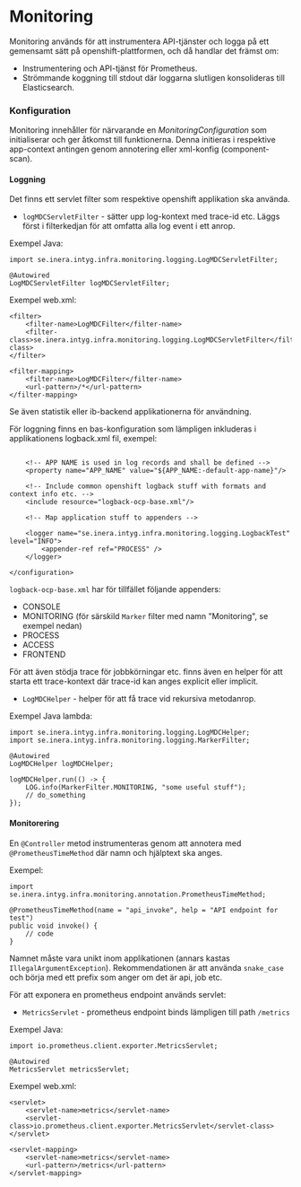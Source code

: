# Monitoring

Monitoring används för att instrumentera API-tjänster och logga på ett gemensamt sätt på openshift-plattformen, och då handlar det främst om:

* Instrumentering och API-tjänst för Prometheus.
* Strömmande koggning till stdout där loggarna slutligen konsolideras till Elasticsearch.

### Konfiguration

Monitoring innehåller för närvarande en _MonitoringConfiguration_ som initialiserar och ger åtkomst till funktionerna. Denna initieras i respektive app-context antingen genom annotering eller xml-konfig (component-scan).  

#### Loggning

Det finns ett servlet filter som respektive openshift applikation ska använda.

* `logMDCServletFilter` - sätter upp log-kontext med trace-id etc. Läggs först i filterkedjan för att omfatta alla log event i ett anrop.

Exempel Java:

```$java
import se.inera.intyg.infra.monitoring.logging.LogMDCServletFilter;

@Autowired
LogMDCServletFilter logMDCServletFilter;

```
Exempel web.xml:

```$xml
<filter>
    <filter-name>LogMDCFilter</filter-name>
    <filter-class>se.inera.intyg.infra.monitoring.logging.LogMDCServletFilter</filter-class>
</filter>

<filter-mapping>
    <filter-name>LogMDCFilter</filter-name>
    <url-pattern>/*</url-pattern>
</filter-mapping>
```


Se även statistik eller ib-backend applikationerna för användning.

För loggning finns en bas-konfiguration som lämpligen inkluderas i applikationens logback.xml fil, exempel:

```$xml

    <!-- APP NAME is used in log records and shall be defined -->
    <property name="APP_NAME" value="${APP_NAME:-default-app-name}"/>

    <!-- Include common openshift logback stuff with formats and context info etc. -->
    <include resource="logback-ocp-base.xml"/>
    
    <!-- Map application stuff to appenders -->

    <logger name="se.inera.intyg.infra.monitoring.logging.LogbackTest" level="INFO">
        <appender-ref ref="PROCESS" />
    </logger>

</configuration>

```

`logback-ocp-base.xml` har för tillfället följande appenders:

* CONSOLE
* MONITORING (för särskild `Marker` filter med namn "Monitoring", se exempel nedan)
* PROCESS
* ACCESS
* FRONTEND

För att även stödja trace för jobbkörningar etc. finns även en helper för att starta ett trace-kontext där trace-id kan anges explicit eller implicit.

* `LogMDCHelper` - helper för att få trace vid rekursiva metodanrop.

Exempel Java lambda:

```$java
import se.inera.intyg.infra.monitoring.logging.LogMDCHelper;
import se.inera.intyg.infra.monitoring.logging.MarkerFilter;

@Autowired
LogMDCHelper logMDCHelper;

logMDCHelper.run(() -> {
    LOG.info(MarkerFilter.MONITORING, "some useful stuff");
    // do_something
});
```

#### Monitorering

En `@Controller` metod instrumenteras genom att annotera med `@PrometheusTimeMethod` där namn och hjälptext ska anges.

Exempel:

```$java
import se.inera.intyg.infra.monitoring.annotation.PrometheusTimeMethod;

@PrometheusTimeMethod(name = "api_invoke", help = "API endpoint for test")
public void invoke() {
	// code
}
```

Namnet måste vara unikt inom applikationen (annars kastas `IllegalArgumentException`). Rekommendationen är att använda `snake_case` och börja med ett prefix som anger om det är api, job etc.

För att exponera en prometheus endpoint används servlet:

* `MetricsServlet` - prometheus endpoint binds lämpligen till path `/metrics`

Exempel Java:

```$java
import io.prometheus.client.exporter.MetricsServlet;

@Autowired
MetricsServlet metricsServlet;
```    

Exempel web.xml:

```$xml
<servlet>
    <servlet-name>metrics</servlet-name>
    <servlet-class>io.prometheus.client.exporter.MetricsServlet</servlet-class>
</servlet>

<servlet-mapping>
    <servlet-name>metrics</servlet-name>
    <url-pattern>/metrics</url-pattern>
</servlet-mapping>
```













